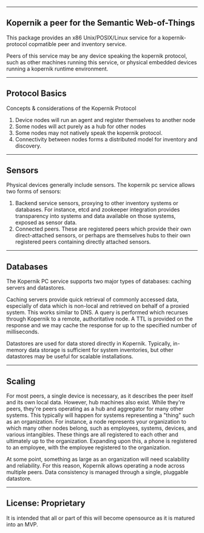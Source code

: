 ---------------------------------------
Kopernik
a peer for the Semantic Web-of-Things
---------------------------------------

This package provides an x86 Unix/POSIX/Linux service
for a kopernik-protocol copmatible peer and inventory
service.

Peers of this service may be any device speaking the
kopernik protocol, such as other machines running this
service, or physical embedded devices running a kopernik
runtime environment.

---------------------------------------
Protocol Basics
---------------------------------------

Concepts & considerations of the Kopernik Protocol

1. Device nodes will run an agent and register themselves to another node
2. Some nodes will act purely as a hub for other nodes
3. Some nodes may not natively speak the kopernik protocol.
4. Connectivity between nodes forms a distributed model for inventory and discovery.

---------------------------------------
Sensors
---------------------------------------

Physical devices generally include sensors. The kopernik pc service
allows two forms of sensors:

1. Backend service sensors, proxying to other inventory systems or databases. For instance, etcd and zookeeper integration provides transparency into systems and data available on those systems, exposed as sensor data.
2. Connected peers. These are registered peers which provide their own direct-attached sensors, or perhaps are themselves hubs to their own registered peers containing directly attached sensors.

---------------------------------------
Databases
---------------------------------------

The Kopernik PC service supports two major types of databases: caching servers and datastores.

Caching servers provide quick retrieval of commonly accessed data, especially of data which is non-local and retrieved on behalf of a proxied system. This works similar to DNS. A query is performed which recurses through Kopernik to a remote, authoritative node. A TTL is provided on the response and we may cache the response for up to the specified number of milliseconds.

Datastores are used for data stored directly in Kopernik. Typically, in-memory data storage is sufficient for system inventories, but other datastores may be useful for scalable installations.

---------------------------------------
Scaling
---------------------------------------

For most peers, a single device is necessary, as it describes the peer itself and its own local data. However, hub machines also exist. While they're peers, they're peers operating as a hub and aggregator for many other systems. This typically will happen for systems representing a "thing" such as an organization. For instance, a node represents your organization to which many other nodes belong, such as employees, systems, devices, and various intangibles. These things are all registered to each other and ultimately up to the organization. Expanding upon this, a phone is registered to an employee, with the employee registered to the organization.

At some point, something as large as an organization will need scalability and reliability. For this reason, Kopernik allows operating a node across multiple peers. Data consistency is managed through a single, pluggable datastore.

---------------------------------------
License: Proprietary
---------------------------------------
It is intended that all or part of this will become opensource as it is matured into an MVP.
